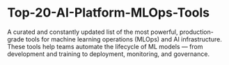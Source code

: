 # Top-20-AI-Platform-MLOps-Tools
A curated and constantly updated list of the most powerful, production-grade tools for machine learning operations (MLOps) and AI infrastructure. These tools help teams automate the lifecycle of ML models — from development and training to deployment, monitoring, and governance.
